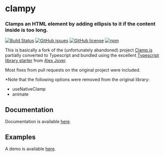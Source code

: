 # clampy

### Clamps an HTML element by adding ellipsis to it if the content inside is too long.
[![Build Status](https://img.shields.io/travis/clampy-js/clampy.svg)](https://travis-ci.org/clampy-js/clampy)
[![GitHub issues](https://img.shields.io/github/issues/clampy-js/clampy.svg)](https://github.com/clampy-js/clampy/issues)
[![GitHub license](https://img.shields.io/github/license/clampy-js/clampy.svg)](https://github.com/clampy-js/clampy/blob/master/LICENSE)
[![npm](https://img.shields.io/npm/dt/@clampy-js/clampy.svg)]()

This is basically a fork of the (unfortunately abandoned) project [Clamp.js](https://github.com/josephschmitt/Clamp.js) partially converted to Typescript and bundled using the excellent [Typescript library starter](https://github.com/alexjoverm/typescript-library-starter) from [Alex Jover](https://github.com/alexjoverm).

Most fixes from pull requests on the original project were included.

*Note that the following options were removed from the original library:

 - useNativeClamp
 - animate


## Documentation
Documentation is available [here](./dist/docs/).

## Examples
A demo is available [here](./demo/).


